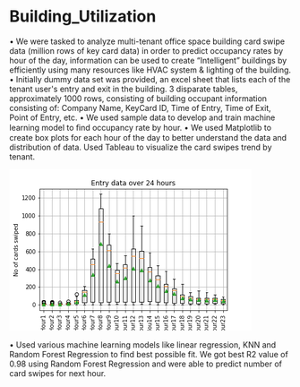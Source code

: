 # Building_Utilization

•	We were tasked to analyze multi-tenant office space building card swipe data (million rows of key card data) in order to predict occupancy rates by hour of the day, information can be used to create “Intelligent” buildings by efficiently using many resources like HVAC system & lighting of the building.
•	Initially dummy data set was provided, an excel sheet that lists each of the tenant user's entry and exit in the building. 3 disparate tables, approximately 1000 rows, consisting of building occupant information consisting of: Company Name, KeyCard ID, Time of Entry, Time of Exit, Point of Entry, etc. 
•	We used sample data to develop and train machine learning model to ﬁnd occupancy rate by hour.
•	We used Matplotlib to create box plots for each hour of the day to better understand the data and distribution of data. Used Tableau to visualize the card swipes trend by tenant.

![Boxplot](Images/EntryData_boxplot1.png)

•	Used various machine learning models like linear regression, KNN and Random Forest Regression to find best possible fit. We got best R2 value of 0.98 using Random Forest Regression and were able to predict number of card swipes for next hour.
